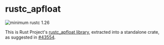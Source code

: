 rustc\_apfloat
==============

![minimum rustc 1.26](https://img.shields.io/badge/rustc-1.26+-red.svg)

This is Rust Project's [rustc\_apfloat library], extracted into a standalone
crate, as suggested in [#43554].

[rustc\_apfloat library]: https://github.com/rust-lang/rust/blob/master/src/librustc_apfloat/
[#43554]: https://github.com/rust-lang/rust/pull/43554
